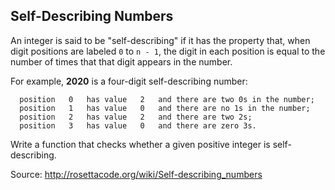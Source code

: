 ## Self-Describing Numbers

An integer is said to be "self-describing" if it has the property that, when digit positions are labeled `0` to `n - 1`, the digit in each position is equal to the number of times that that digit appears in the number.

For example, **2020** is a four-digit self-describing number:

```
  position   0   has value   2   and there are two 0s in the number;
  position   1   has value   0   and there are no 1s in the number;
  position   2   has value   2   and there are two 2s;
  position   3   has value   0   and there are zero 3s.
```

Write a function that checks whether a given positive integer is self-describing.

Source: http://rosettacode.org/wiki/Self-describing_numbers
